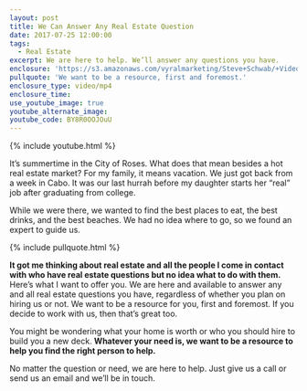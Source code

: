 ```yaml
---
layout: post
title: We Can Answer Any Real Estate Question
date: 2017-07-25 12:00:00
tags:
  - Real Estate
excerpt: We are here to help. We’ll answer any questions you have.
enclosure: 'https://s3.amazonaws.com/vyralmarketing/Steve+Schwab/+Videos/2017/July/Portland+Real+Estate+Agent-+We+Can+Answer+Any+Real+Estate+Question.mp4'
pullquote: 'We want to be a resource, first and foremost.'
enclosure_type: video/mp4
enclosure_time:
use_youtube_image: true
youtube_alternate_image:
youtube_code: BY8R0OOJOuU
---
```



{% include youtube.html %}

It’s summertime in the City of Roses. What does that mean besides a hot real estate market? For my family, it means vacation. We just got back from a week in Cabo. It was our last hurrah before my daughter starts her “real” job after graduating from college.

While we were there, we wanted to find the best places to eat, the best drinks, and the best beaches. We had no idea where to go, so we found an expert to guide us.

{% include pullquote.html %}

**It got me thinking about real estate and all the people I come in contact with who have real estate questions but no idea what to do with them.** Here’s what I want to offer you. We are here and available to answer any and all real estate questions you have, regardless of whether you plan on hiring us or not. We want to be a resource for you, first and foremost. If you decide to work with us, then that’s great too.

You might be wondering what your home is worth or who you should hire to build you a new deck. **Whatever your need is, we want to be a resource to help you find the right person to help.**

No matter the question or need, we are here to help. Just give us a call or send us an email and we’ll be in touch.